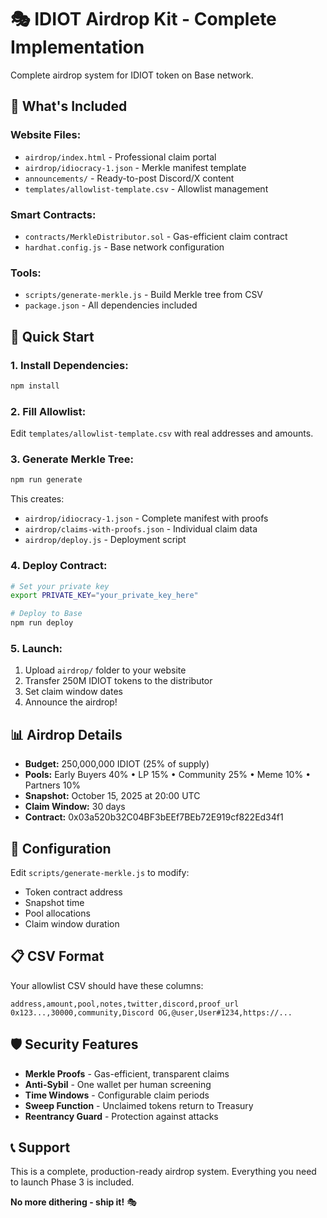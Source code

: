 # 🎭 IDIOT Airdrop Kit - Complete Implementation

Complete airdrop system for IDIOT token on Base network.

## 📁 What's Included

### **Website Files:**
- `airdrop/index.html` - Professional claim portal
- `airdrop/idiocracy-1.json` - Merkle manifest template
- `announcements/` - Ready-to-post Discord/X content
- `templates/allowlist-template.csv` - Allowlist management

### **Smart Contracts:**
- `contracts/MerkleDistributor.sol` - Gas-efficient claim contract
- `hardhat.config.js` - Base network configuration

### **Tools:**
- `scripts/generate-merkle.js` - Build Merkle tree from CSV
- `package.json` - All dependencies included

## 🚀 Quick Start

### **1. Install Dependencies:**
```bash
npm install
```

### **2. Fill Allowlist:**
Edit `templates/allowlist-template.csv` with real addresses and amounts.

### **3. Generate Merkle Tree:**
```bash
npm run generate
```
This creates:
- `airdrop/idiocracy-1.json` - Complete manifest with proofs
- `airdrop/claims-with-proofs.json` - Individual claim data
- `airdrop/deploy.js` - Deployment script

### **4. Deploy Contract:**
```bash
# Set your private key
export PRIVATE_KEY="your_private_key_here"

# Deploy to Base
npm run deploy
```

### **5. Launch:**
1. Upload `airdrop/` folder to your website
2. Transfer 250M IDIOT tokens to the distributor
3. Set claim window dates
4. Announce the airdrop!

## 📊 Airdrop Details

- **Budget:** 250,000,000 IDIOT (25% of supply)
- **Pools:** Early Buyers 40% • LP 15% • Community 25% • Meme 10% • Partners 10%
- **Snapshot:** October 15, 2025 at 20:00 UTC
- **Claim Window:** 30 days
- **Contract:** 0x03a520b32C04BF3bEEf7BEb72E919cf822Ed34f1

## 🔧 Configuration

Edit `scripts/generate-merkle.js` to modify:
- Token contract address
- Snapshot time
- Pool allocations
- Claim window duration

## 📋 CSV Format

Your allowlist CSV should have these columns:
```csv
address,amount,pool,notes,twitter,discord,proof_url
0x123...,30000,community,Discord OG,@user,User#1234,https://...
```

## 🛡️ Security Features

- **Merkle Proofs** - Gas-efficient, transparent claims
- **Anti-Sybil** - One wallet per human screening
- **Time Windows** - Configurable claim periods
- **Sweep Function** - Unclaimed tokens return to Treasury
- **Reentrancy Guard** - Protection against attacks

## 📞 Support

This is a complete, production-ready airdrop system. Everything you need to launch Phase 3 is included.

**No more dithering - ship it!** 🎭
